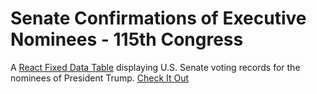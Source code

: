 # Senate Confirmations of Executive Nominees - 115th Congress

A [React Fixed Data Table](http://facebook.github.io/fixed-data-table/) displaying U.S. Senate voting records for the nominees of President Trump. [Check It Out](https://immense-cliffs-46613.herokuapp.com/)
